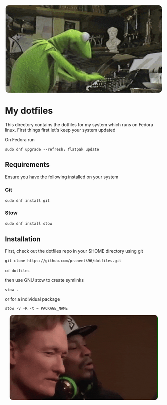 <p align = "center">
    <img src="src/images/header.gif" style="border-radius: 10px;">
</p>

# My dotfiles
This directory contains the dotfiles for my system which runs on Fedora linux. First things first let's keep your system updated

On Fedora run

```
sudo dnf upgrade --refresh; flatpak update
```

## Requirements
Ensure you have the following installed on your system

### Git

```
sudo dnf install git
```

### Stow


```
sudo dnf install stow
```

## Installation 
First, check out the dotfiles repo in your $HOME directory using git

```
git clone https://github.com/praneetk96/dotfiles.git

cd dotfiles
```

then use GNU stow to create symlinks

```
stow .
```

or for a individual package

```
stow -v -R -t ~ PACKAGE_NAME
```


<p align = "center">
    <img src="src/images/footer.gif" style="border-radius: 10px;">
</p>
